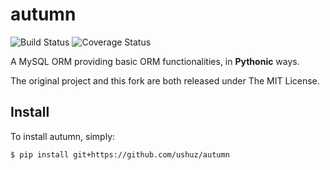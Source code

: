# autumn

![Build Status](https://travis-ci.org/ushuz/autumn.svg?branch=master)
![Coverage Status](https://coveralls.io/repos/ushuz/autumn/badge.svg?branch=master)

A MySQL ORM providing basic ORM functionalities, in **Pythonic** ways.

The original project and this fork are both released under The MIT License.

## Install

To install autumn, simply:

```bash
$ pip install git+https://github.com/ushuz/autumn
```

